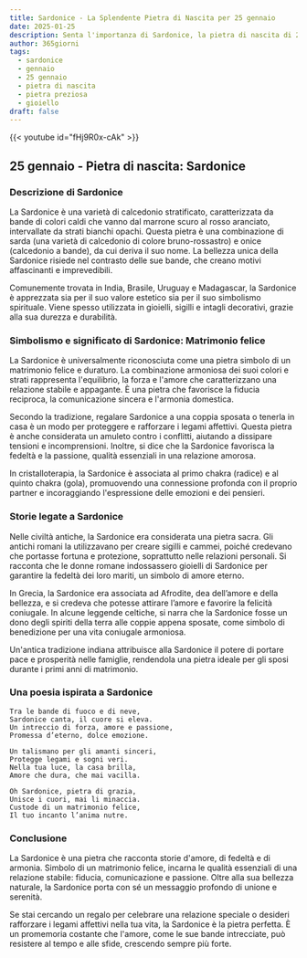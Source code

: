```yaml
---
title: Sardonice - La Splendente Pietra di Nascita per 25 gennaio
date: 2025-01-25
description: Senta l'importanza di Sardonice, la pietra di nascita di 25 gennaio che simboleggia Matrimonio felice. Lasci che la sua bellezza e il suo significato illuminino la sua giornata.
author: 365giorni
tags:
  - sardonice
  - gennaio
  - 25 gennaio
  - pietra di nascita
  - pietra preziosa
  - gioiello
draft: false
---
```


{{< youtube id="fHj9R0x-cAk" >}}

## 25 gennaio - Pietra di nascita: Sardonice

### Descrizione di Sardonice

La Sardonice è una varietà di calcedonio stratificato, caratterizzata da bande di colori caldi che vanno dal marrone scuro al rosso aranciato, intervallate da strati bianchi opachi. Questa pietra è una combinazione di sarda (una varietà di calcedonio di colore bruno-rossastro) e onice (calcedonio a bande), da cui deriva il suo nome. La bellezza unica della Sardonice risiede nel contrasto delle sue bande, che creano motivi affascinanti e imprevedibili.

Comunemente trovata in India, Brasile, Uruguay e Madagascar, la Sardonice è apprezzata sia per il suo valore estetico sia per il suo simbolismo spirituale. Viene spesso utilizzata in gioielli, sigilli e intagli decorativi, grazie alla sua durezza e durabilità.

### Simbolismo e significato di Sardonice: Matrimonio felice

La Sardonice è universalmente riconosciuta come una pietra simbolo di un matrimonio felice e duraturo. La combinazione armoniosa dei suoi colori e strati rappresenta l'equilibrio, la forza e l'amore che caratterizzano una relazione stabile e appagante. È una pietra che favorisce la fiducia reciproca, la comunicazione sincera e l'armonia domestica.

Secondo la tradizione, regalare Sardonice a una coppia sposata o tenerla in casa è un modo per proteggere e rafforzare i legami affettivi. Questa pietra è anche considerata un amuleto contro i conflitti, aiutando a dissipare tensioni e incomprensioni. Inoltre, si dice che la Sardonice favorisca la fedeltà e la passione, qualità essenziali in una relazione amorosa.

In cristalloterapia, la Sardonice è associata al primo chakra (radice) e al quinto chakra (gola), promuovendo una connessione profonda con il proprio partner e incoraggiando l'espressione delle emozioni e dei pensieri.

### Storie legate a Sardonice

Nelle civiltà antiche, la Sardonice era considerata una pietra sacra. Gli antichi romani la utilizzavano per creare sigilli e cammei, poiché credevano che portasse fortuna e protezione, soprattutto nelle relazioni personali. Si racconta che le donne romane indossassero gioielli di Sardonice per garantire la fedeltà dei loro mariti, un simbolo di amore eterno.

In Grecia, la Sardonice era associata ad Afrodite, dea dell’amore e della bellezza, e si credeva che potesse attirare l’amore e favorire la felicità coniugale. In alcune leggende celtiche, si narra che la Sardonice fosse un dono degli spiriti della terra alle coppie appena sposate, come simbolo di benedizione per una vita coniugale armoniosa.

Un'antica tradizione indiana attribuisce alla Sardonice il potere di portare pace e prosperità nelle famiglie, rendendola una pietra ideale per gli sposi durante i primi anni di matrimonio.

### Una poesia ispirata a Sardonice

```
Tra le bande di fuoco e di neve,  
Sardonice canta, il cuore si eleva.  
Un intreccio di forza, amore e passione,  
Promessa d’eterno, dolce emozione.  

Un talismano per gli amanti sinceri,  
Protegge legami e sogni veri.  
Nella tua luce, la casa brilla,  
Amore che dura, che mai vacilla.  

Oh Sardonice, pietra di grazia,  
Unisce i cuori, mai li minaccia.  
Custode di un matrimonio felice,  
Il tuo incanto l’anima nutre.
```

### Conclusione

La Sardonice è una pietra che racconta storie d'amore, di fedeltà e di armonia. Simbolo di un matrimonio felice, incarna le qualità essenziali di una relazione stabile: fiducia, comunicazione e passione. Oltre alla sua bellezza naturale, la Sardonice porta con sé un messaggio profondo di unione e serenità.

Se stai cercando un regalo per celebrare una relazione speciale o desideri rafforzare i legami affettivi nella tua vita, la Sardonice è la pietra perfetta. È un promemoria costante che l'amore, come le sue bande intrecciate, può resistere al tempo e alle sfide, crescendo sempre più forte.